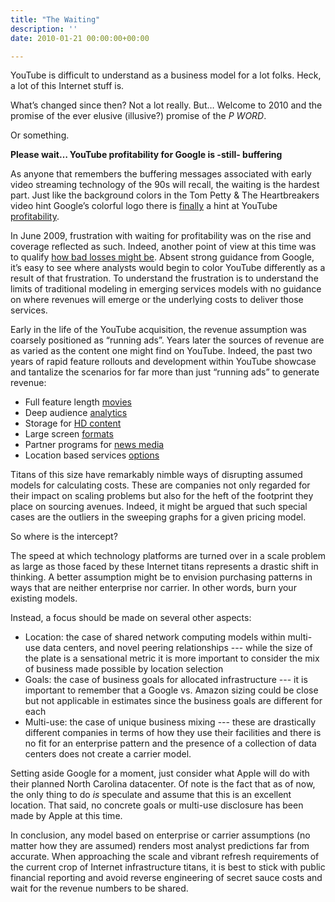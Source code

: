 ```yaml
---
title: "The Waiting"
description: ''
date: 2010-01-21 00:00:00+00:00

---
```


YouTube is difficult to understand as a business model for a lot folks. Heck, a lot of this Internet stuff is.

What’s changed since then? Not a lot really. But… Welcome to 2010 and the promise of the ever elusive (illusive?) promise of the *P WORD*.

Or something.

**Please wait… YouTube profitability for Google is -still- buffering**

As anyone that remembers the buffering messages associated with early video streaming technology of the 90s will recall, the waiting is the hardest part. Just like the background colors in the Tom Petty & The Heartbreakers video hint Google’s colorful logo there is [finally](http://www.techcrunch.com/2010/01/21/google-2009-fourth-quarter-earnings/) a hint at YouTube [profitability](http://gigaom.com/2010/01/21/google-the-mobile-web-could-be-better-than-the-pc-web/).

In June 2009, frustration with waiting for profitability was on the rise and coverage reflected as such. Indeed, another point of view at this time was to qualify [how bad losses might be](http://www.marketingpilgrim.com/2009/06/youtube-not-losing-that-much-money.html). Absent strong guidance from Google, it’s easy to see where analysts would begin to color YouTube differently as a result of that frustration. To understand the frustration is to understand the limits of traditional modeling in emerging services models with no guidance on where revenues will emerge or the underlying costs to deliver those services.

Early in the life of the YouTube acquisition, the revenue assumption was coarsely positioned as “running ads”. Years later the sources of revenue are as varied as the content one might find on YouTube. Indeed, the past two years of rapid feature rollouts and development within YouTube showcase and tantalize the scenarios for far more than just “running ads” to generate revenue:

* Full feature length [movies](http://mediamemo.allthingsd.com/20090814/youtube-dusts-off-ghostbusters-to-make-a-point-weve-got-movies/)
* Deep audience [analytics](http://youtube-global.blogspot.com/2009/07/more-statistics-coming-to-video-near.html)
* Storage for [HD content](http://youtube-global.blogspot.com/2009/07/upload-size-doubles-hd-tips_8074.html)
* Large screen [formats](http://youtube-global.blogspot.com/2009/06/experience-youtube-xl-on-big-screen_02.html)
* Partner programs for [news media](http://googlenewsblog.blogspot.com/2009/06/call-to-news-publishers-how-to-share.html)
* Location based services [options](http://youtube-global.blogspot.com/2009/08/local-news-on-youtube.html)

Titans of this size have remarkably nimble ways of disrupting assumed models for calculating costs. These are companies not only regarded for their impact on scaling problems but also for the heft of the footprint they place on sourcing avenues. Indeed, it might be argued that such special cases are the outliers in the sweeping graphs for a given pricing model.

So where is the intercept?

The speed at which technology platforms are turned over in a scale problem as large as those faced by these Internet titans represents a drastic shift in thinking. A better assumption might be to envision purchasing patterns in ways that are neither enterprise nor carrier. In other words, burn your existing models.

Instead, a focus should be made on several other aspects:

* Location: the case of shared network computing models within multi-use data centers, and novel peering relationships --- while the size of the plate is a sensational metric it is more important to consider the mix of business made possible by location selection
* Goals: the case of business goals for allocated infrastructure --- it is important to remember that a Google vs. Amazon sizing could be close but not applicable in estimates since the business goals are different for each
* Multi-use: the case of unique business mixing --- these are drastically different companies in terms of how they use their facilities and there is no fit for an enterprise pattern and the presence of a collection of data centers does not create a carrier model.

Setting aside Google for a moment, just consider what Apple will do with their planned North Carolina datacenter. Of note is the fact that as of now, the only thing to do *is* speculate and assume that this is an excellent location. That said, no concrete goals or multi-use disclosure has been made by Apple at this time.

In conclusion, any model based on enterprise or carrier assumptions (no matter how they are assumed) renders most analyst predictions far from accurate. When approaching the scale and vibrant refresh requirements of the current crop of Internet infrastructure titans, it is best to stick with public financial reporting and avoid reverse engineering of secret sauce costs and wait for the revenue numbers to be shared.

